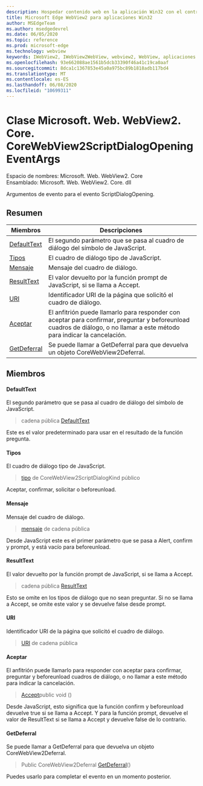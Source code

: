 ```yaml
---
description: Hospedar contenido web en la aplicación Win32 con el control Microsoft Edge WebView2
title: Microsoft Edge WebView2 para aplicaciones Win32
author: MSEdgeTeam
ms.author: msedgedevrel
ms.date: 06/05/2020
ms.topic: reference
ms.prod: microsoft-edge
ms.technology: webview
keywords: IWebView2, IWebView2WebView, webview2, WebView, aplicaciones Win32, Win32, Edge, ICoreWebView2, ICoreWebView2Controller, control de explorador, HTML Edge
ms.openlocfilehash: 93e662088ae1561b5dcb33390f46a41c19ca0aaf
ms.sourcegitcommit: 8dca1c1367853e45a0a975bc89b1818adb117bd4
ms.translationtype: MT
ms.contentlocale: es-ES
ms.lasthandoff: 06/08/2020
ms.locfileid: "10699311"
---
```

# Clase Microsoft. Web. WebView2. Core. CoreWebView2ScriptDialogOpeningEventArgs 

Espacio de nombres: Microsoft. Web. WebView2. Core \
Ensamblado: Microsoft. Web. WebView2. Core. dll

Argumentos de evento para el evento ScriptDialogOpening.

## Resumen

 Miembros                        | Descripciones
--------------------------------|---------------------------------------------
[DefaultText](#defaulttext) | El segundo parámetro que se pasa al cuadro de diálogo del símbolo de JavaScript.
[Tipos](#kind) | El cuadro de diálogo tipo de JavaScript.
[Mensaje](#message) | Mensaje del cuadro de diálogo.
[ResultText](#resulttext) | El valor devuelto por la función prompt de JavaScript, si se llama a Accept.
[URI](#uri) | Identificador URI de la página que solicitó el cuadro de diálogo.
[Aceptar](#accept) | El anfitrión puede llamarlo para responder con aceptar para confirmar, preguntar y beforeunload cuadros de diálogo, o no llamar a este método para indicar la cancelación.
[GetDeferral](#getdeferral) | Se puede llamar a GetDeferral para que devuelva un objeto CoreWebView2Deferral.

## Miembros

#### DefaultText 

El segundo parámetro que se pasa al cuadro de diálogo del símbolo de JavaScript.

> cadena pública [DefaultText](#defaulttext)

Este es el valor predeterminado para usar en el resultado de la función pregunta.

#### Tipos 

El cuadro de diálogo tipo de JavaScript.

> [tipo](#kind) de CoreWebView2ScriptDialogKind público

Aceptar, confirmar, solicitar o beforeunload.

#### Mensaje 

Mensaje del cuadro de diálogo.

> [mensaje](#message) de cadena pública

Desde JavaScript este es el primer parámetro que se pasa a Alert, confirm y prompt, y está vacío para beforeunload.

#### ResultText 

El valor devuelto por la función prompt de JavaScript, si se llama a Accept.

> cadena pública [ResultText](#resulttext)

Esto se omite en los tipos de diálogo que no sean preguntar. Si no se llama a Accept, se omite este valor y se devuelve false desde prompt.

#### URI 

Identificador URI de la página que solicitó el cuadro de diálogo.

> [URI](#uri) de cadena pública

#### Aceptar 

El anfitrión puede llamarlo para responder con aceptar para confirmar, preguntar y beforeunload cuadros de diálogo, o no llamar a este método para indicar la cancelación.

> [Accept](#accept)public void ()

Desde JavaScript, esto significa que la función confirm y beforeunload devuelve true si se llama a Accept. Y para la función prompt, devuelve el valor de ResultText si se llama a Accept y devuelve false de lo contrario.

#### GetDeferral 

Se puede llamar a GetDeferral para que devuelva un objeto CoreWebView2Deferral.

> Public CoreWebView2Deferral [GetDeferral](#getdeferral)()

Puedes usarlo para completar el evento en un momento posterior.

